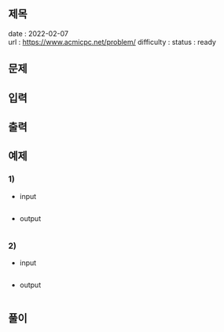 제목
---

date : 2022-02-07\
url : https://www.acmicpc.net/problem/
difficulty : 
status : ready

문제
---

입력
---

출력
---

예제
--

### 1)
- input
```
```

- output
```
```

### 2)

- input
```
```

- output
```
```

풀이
---

